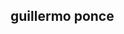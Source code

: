 ## guillermo ponce

<!--
**gponcec/gponcec** is a ✨ _special_ ✨ repository because its `README.md` (this file) appears on your GitHub profile.

Here are some ideas to get you started:

- 🔭 I’m currently working on web applications
- 🌱 I’m currently learning git, oracle
-->
